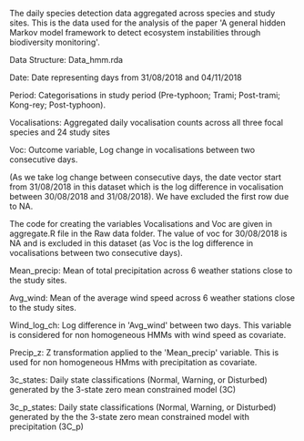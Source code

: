 The daily species detection data aggregated across species and study sites. 
This is the data used for the analysis of the paper 'A general hidden Markov model framework to detect ecosystem instabilities through biodiversity monitoring'.

Data Structure: 
Data_hmm.rda

Date: Date representing days from 31/08/2018 and 04/11/2018

Period: Categorisations in study period (Pre-typhoon; Trami; Post-trami; Kong-rey; Post-typhoon).

Vocalisations: Aggregated daily vocalisation counts across all three focal species and 24 study sites

Voc: Outcome variable, Log change in vocalisations between two consecutive days. 

(As we take log change between consecutive days, the date vector start from 31/08/2018 in this dataset which is the log difference in vocalisation between 30/08/2018 and 31/08/2018). We have excluded the first row due to NA.

The code for creating the variables Vocalisations and Voc are given in aggregate.R file in the Raw data folder. The value of voc for 30/08/2018 is NA and is excluded in this dataset (as Voc is the log difference in vocalisations between two consecutive days). 

Mean_precip: Mean of total precipitation across 6 weather stations close to the study sites. 

Avg_wind: Mean of the average wind speed across 6 weather stations close to the study sites.

Wind_log_ch: Log difference in 'Avg_wind' between two days. This variable is considered for non homogeneous HMMs with wind speed as covariate.

Precip_z: Z transformation applied to the 'Mean_precip' variable. This is used for non homogeneous HMms with precipitation as covariate.

3c_states: Daily state classifications (Normal, Warning, or Disturbed) generated by the 3-state zero mean constrained model (3C)

3c_p_states: Daily state classifications (Normal, Warning, or Disturbed) generated by the the 3-state zero mean constrained model with precipitation (3C_p)
